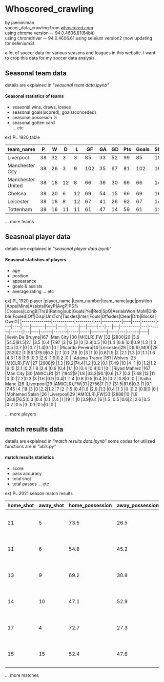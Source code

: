 # Whoscored_crawling
by jaeminiman  
soccer_data_crawling from [whoscored.com](http://whoscored.com)  
using chrome version --  94.0.4606.81(64bit)  
using chromdriver -- 94.0.4606.61
using seleium version2 (now updating for selenium3)

a lot of soccer data for various seasons and leagues in this website.
I want to crop this data for my soccer data analysis.

## Seasonal team data
details are explained in *"seasonal team data.ipynb"* 

#### Seasonal statistics of teams
  - seasonal wins, draws, losses
  - seasonal goals(scored), goals(conceded)  
  - seasonal possesion %
  - seasonal gotten card  
... etc

ex) PL 1920 table

|team_name        |P  |W        |D  |L         |GF |GA  |GD |Pts|Goals|Shotspg|Yellow|Red|Poss%|Pass%|A_Won|Rating|Shotedpg|Tacklespg|Interceptpg|Foulspg|Offsidespg|ShotsOTpg|Dribblespg|Fouledpg|
|-----------------|---|---------|---|----------|---|----|---|---|-----|-------|------|---|-----|-----|-----|------|--------|---------|-----------|-------|----------|-----------|----------|--------|
|Liverpool        |38 |32       |3  |3         |85 |33  |52 |99 |85   |15.6   |38    |1  |59.6 |84.3 |17.6 |6.94  |9       |14.5     |9.3        |8.7    |1.4       |6.1       |10.2      |7.7     |
|Manchester City  |38 |26       |3  |9         |102|35  |67 |81 |102  |19.6   |60    |4  |62.6 |89.3 |13.6 |7.05  |7.4     |13.5     |9.3        |9.5    |1.8       |7         |12.8      |7.8     |
|Manchester United|38 |18       |12 |8         |66 |36  |30 |66 |66   |14.3   |73    |0  |54.6 |83.6 |15   |6.83  |10.3    |15.3     |9.9        |11.1   |1.5       |5.7       |11.7      |11.2    |
|Chelsea          |38 |20       |6  |12        |69 |54  |15 |66 |69   |16.4   |60    |0  |57.9 |85.2 |18.7 |6.86  |8.5     |16.8     |12.1       |10.2   |1.7       |5.9       |12.1      |10.1    |
|Leicester        |38 |18       |8  |12        |67 |41  |26 |62 |67   |14.2   |41    |3  |55.1 |82.8 |17.8 |6.87  |9.9     |19.5     |11.1       |11     |1.7       |5         |9.9       |11.7    |
|Tottenham        |38 |16       |11 |11        |61 |47  |14 |59 |61   |11.7   |82    |3  |51.5 |81.4 |17.1 |6.78  |14.2    |17.5     |10         |11.1   |1.7       |4.2       |11.8      |11.2    |



... more teams


## Seasnoal player data
details are explained in *"seasonal player data.ipynb"*

#### Seasonal statistics of players
  - age
  - position
  - appearance
  - goals & assists
  - average rating
  ... etc

ex) PL 1920 player 
|player_name    |team_number|team_name|age|position  |Apps|Mins|Assists|KeyP|AvgP|PS% |Crosses|LongB|ThrB|Rating|sub|Goals|Yel|Red|SpG|AerialsWon|MoM|Dribble|Fouled|Off|Disp|UnsTch|Tackles|Inter|Fouls|Offsides|Clear|Drb|Blocks|OwnG|
|---------------|-----------|---------|---|----------|----|----|-------|----|----|----|-------|-----|----|------|---|-----|---|---|---|----------|---|-------|------|---|----|------|-------|-----|-----|--------|-----|---|------|----|
|Kevin De Bruyne|167        |Man City |30 |M(CLR),FW |32  |2800|20     |3.9 |54.5|81.5|2.1    |3.5  |0.4 |7.97  |3  |13   |3  |0  |2.8|0.5       |10 |1.4    |0.8   |0.1|0.9 |1.3   |1.3    |0.5  |0.7  |0       |0.7  |1.4|0.1   |0   |
|Ricardo Pereira|14         |Leicester|28 |D(LR),M(R)|28  |2520|2      |1   |56.1|78.9|0.3    |2.1  |0.1 |7.5   |0  |3    |1  |0  |0.6|1.5       |2  |2.1    |1.3   |0  |1.1 |1.6   |4.3    |1.8  |1.6  |0.3     |2.6  |1.9|0.2   |0   |
|Adama Traore   |161        |Wolves   |25 |M(CLR),FW |27  |2608|9      |1.3 |19.2|74.4|1.2    |0.2  |0.1 |7.49  |10 |4    |1  |0  |1.2|1.2       |6  |5      |2.1   |0.2|1.8 |2.4   |0.9    |0.4  |1.1  |0       |0.4  |0.4|0.1   |0   |
|Riyad Mahrez   |167        |Man City |30 |AM(CLR)   |21  |1942|9      |1.8 |33.2|90.1|0.6    |1.7  |0.2 |7.48  |12 |11   |0  |0  |2.2|0.3       |3  |1.6    |0.9   |0.4|1   |1.4   |0.8    |0.5  |0.4  |0       |0.2  |0.8|0     |0   |
|Sadio Mane     |26         |Liverpool|29 |AM(CLR),FW|31  |2756|7      |1.7 |31.5|81.6|0.3    |1    |0.1 |7.45  |4  |18   |3  |0  |2.2|1.2       |7  |2      |1.5   |0.4|1.6 |2.9   |1.3    |0.4  |1.3  |0       |0.2  |0.8|0     |0   |
|Mohamed Salah  |26         |Liverpool|29 |AM(CLR),FW|33  |2888|10     |1.8 |28.8|76.5|0.3    |0.4  |0.1 |7.4   |1  |19   |1  |0  |3.9|0.4       |6  |1.5    |0.5   |0.6|2   |2.6   |0.5    |0.2  |0.5  |0       |0.1  |0.5|0     |0   |

... more players

## match results data 
details are explained in *"match results data.ipynb"*
some codes for utilized functions are in *"utils.py"*

#### match results statistics
  - score
  - pass accuracy
  - total shot 
  - total passes
  ... etc

ex) PL 2021 season match results

|home_shot      |away_shot|home_possession|away_possession|home_pass_success|away_pass_success|home_dribbles|away_dribbles|home_aerials_won|away_aerials_won|home_tackles|away_tackles|home_corners|away_corners|home_dispossessed|away_dispossessed|home_missing_player|away_missing_player|home_missing_player_rating|away_missing_player_rating|home|away|half_home_score|half_away_score|full_home_score|full_away_score|kick_off|date           |matchup_home_goals|matchup_away_goals|matchup_home_wins|matchup_draw|matchup_away_wins|home_total_att|away_total_att|home_open_att|away_open_att|home_set_att|away_set_att|home_counter_att|away_counter_att|home_pk_att|away_pk_att|home_own_att|away_own_att|home_total_passes|away_total_passes|home_crosses_passes|away_crosses_passes|home_long_balls|away_long_balls|home_short_passes|away_short_passes|
|---------------|---------|---------------|---------------|-----------------|-----------------|-------------|-------------|----------------|----------------|------------|------------|------------|------------|-----------------|-----------------|-------------------|-------------------|--------------------------|--------------------------|----|----|---------------|---------------|---------------|---------------|--------|---------------|------------------|------------------|-----------------|------------|-----------------|--------------|--------------|-------------|-------------|------------|------------|----------------|----------------|-----------|-----------|------------|------------|-----------------|-----------------|-------------------|-------------------|---------------|---------------|-----------------|-----------------|
|21             |5        |73.5           |26.5           |85               |64               |9            |5            |23              |27              |12          |12          |14          |2           |8                |8                |3                  |3                  |6.13                      |6.49                      |Brighton|Sheffield United|0              |0              |1              |1              |12:00   |Jpl, 20-Des-20 |5                 |8                 |Won (17%)        |Drew (33%)  |Won (50%)        |21            |5             |13           |2            |8           |2           |0               |1               |0          |0          |0           |0           |591              |215              |37                 |9                  |57             |51             |497              |155              |
|11             |6        |54.8           |45.2           |86               |79               |14           |6            |21              |19              |21          |14          |9           |2           |6                |11               |3                  |3                  |6.67                      |6.87                      |Wolverhampton Wanderers|Tottenham|0              |1              |1              |1              |19:15   |Jpl, 27-Des-20 |10                |11                |Won (33%)        |Drew (17%)  |Won (50%)        |11            |6             |8            |2            |3           |3           |0               |1               |0          |0          |0           |0           |579              |476              |30                 |7                  |62             |51             |486              |417              |
|13             |9        |69.2           |30.8           |80               |60               |8            |10           |16              |21              |18          |16          |7           |5           |8                |11               |8                  |4                  |6.58                      |6.9                       |Leeds|Aston Villa|0              |1              |0              |1              |17:30   |Jmos, 27-Feb-21|9                 |6                 |Won (33%)        |Drew (50%)  |Won (17%)        |13            |9             |9            |3            |4           |4           |0               |2               |0          |0          |0           |0           |547              |243              |27                 |11                 |66             |73             |454              |159              |
|14             |10       |47.1           |52.9           |85               |88               |6            |10           |12              |9               |9           |14          |6           |2           |6                |7                |3                  |3                  |6.53                      |6.65                      |Wolverhampton Wanderers|Fulham|0              |0              |1              |0              |14:00   |Jpl, 04-Okt-20 |11                |8                 |Won (50%)        |Drew (33%)  |Won (17%)        |14            |10            |8            |3            |4           |6           |2               |1               |0          |0          |0           |0           |500              |561              |18                 |28                 |53             |59             |429              |474              |
|17             |4        |72.7           |27.3           |86               |64               |8            |3            |17              |11              |19          |10          |7           |3           |7                |9                |4                  |1                  |6.67                      |6.21                      |Leicester|West Bromwich Albion|3              |0              |3              |0              |20:00   |Alh, 22-Apr-21 |11                |5                 |Won (67%)        |Drew (17%)  |Won (17%)        |17            |4             |13           |2            |3           |2           |1               |0               |0          |0          |0           |0           |721              |270              |10                 |10                 |48             |57             |662              |203              |
|15             |15       |52.4           |47.6           |82               |81               |13           |18           |19              |24              |14          |13          |6           |5           |9                |4                |2                  |0                  |6.78                      |                          |Tottenham|Fulham|1              |0              |1              |1              |20:15   |Jtan, 13-Jan-21|13                |5                 |Won (83%)        |Drew (0%)   |Won (17%)        |15            |15            |9            |9            |5           |5           |1               |1               |0          |0          |0           |0           |545              |496              |21                 |20                 |56             |60             |468              |416              |


... more matches
